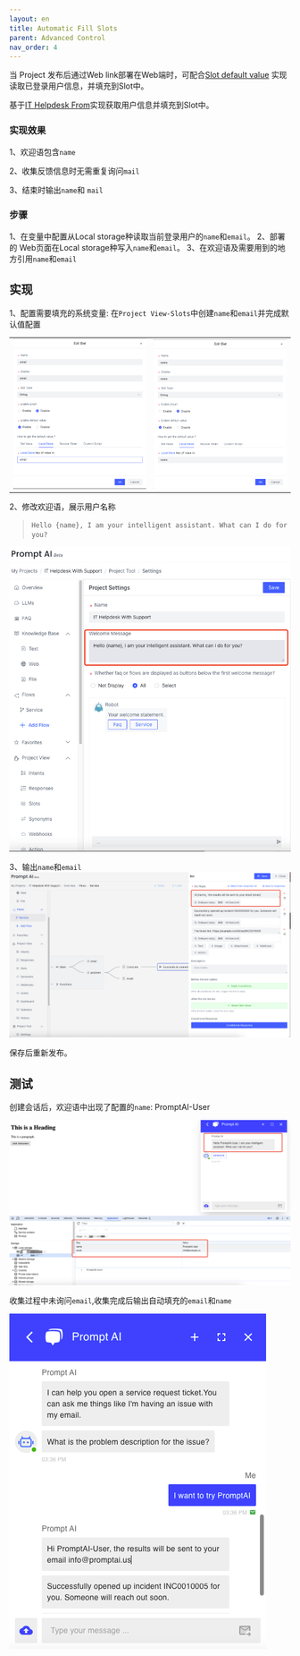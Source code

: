 ```yaml
---
layout: en
title: Automatic Fill Slots
parent: Advanced Control
nav_order: 4
---
```

当 Project 发布后通过Web link部署在Web端时，可配合[Slot default value](/docs/tutorial/slot_config/#default-value) 实现读取已登录用户信息，并填充到Slot中。

基于[IT Helpdesk From](/docs/tutorial/form/)实现获取用户信息并填充到Slot中。

### 实现效果

1、欢迎语包含`name`

2、收集反馈信息时无需重复询问`mail`

3、结束时输出`name`和 `mail`

### 步骤
1、在变量中配置从Local storage种读取当前登录用户的`name`和`email`。
2、部署的 Web页面在Local storage种写入`name`和`email`。
3、在欢迎语及需要用到的地方引用`name`和`email`

## 实现
1、配置需要填充的系统变量: 在`Project View-Slots`中创建`name`和`email`并完成默认值配置
<table>
  <tr>
    <td><img src="/assets/images/addvanced_control/fill_slot/fill-slot-02.png" alt="Image 1 description"></td>
    <td><img src="/assets/images/addvanced_control/fill_slot/fill-slot-03.png" alt="Image 2 description"></td>
  </tr>
</table>


2、修改欢迎语，展示用户名称

> `Hello {name}, I am your intelligent assistant. What can I do for you?`

![img_5.png](/assets/images/addvanced_control/fill_slot/fill-slot-04.png)

3、输出`name`和`email`
![img_6.png](/assets/images/addvanced_control/fill_slot/fill-slot-05.png)

保存后重新发布。

## 测试
创建会话后，欢迎语中出现了配置的`name`: PromptAI-User

![img_7.png](/assets/images/addvanced_control/fill_slot/fill-slot-06.png)

收集过程中未询问`email`,收集完成后输出自动填充的`email`和`name`

![img_7.png](/assets/images/addvanced_control/fill_slot/fill-slot-07.png)


